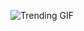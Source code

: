 
<!-- GIF_SECTION -->
![Trending GIF](https://media4.giphy.com/media/v1.Y2lkPThiYjIxNzcyM2prZDF6MG85bDBkdHJ0YzV3OGZ1b3lwbWtxanVpZGtocHN6cnVvbSZlcD12MV9naWZzX3NlYXJjaCZjdD1n/2IudUHdI075HL02Pkk/giphy.gif)
<!-- END_GIF_SECTION -->
